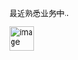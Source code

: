 最近熟悉业务中..

<img width="44" alt="image" src="https://github.com/user-attachments/assets/544b6987-2f44-4510-a740-f4b16dd9879b" />
